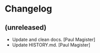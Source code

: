 Changelog
=========


(unreleased)
------------
- Update and clean docs. [Paul Magister]
- Update HISTORY.md. [Paul Magister]


